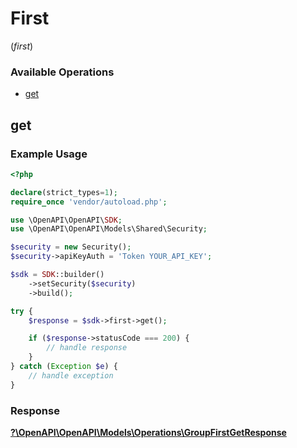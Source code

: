 # First
(*first*)

### Available Operations

* [get](#get)

## get

### Example Usage

```php
<?php

declare(strict_types=1);
require_once 'vendor/autoload.php';

use \OpenAPI\OpenAPI\SDK;
use \OpenAPI\OpenAPI\Models\Shared\Security;

$security = new Security();
$security->apiKeyAuth = 'Token YOUR_API_KEY';

$sdk = SDK::builder()
    ->setSecurity($security)
    ->build();

try {
    $response = $sdk->first->get();

    if ($response->statusCode === 200) {
        // handle response
    }
} catch (Exception $e) {
    // handle exception
}
```


### Response

**[?\OpenAPI\OpenAPI\Models\Operations\GroupFirstGetResponse](../../models/operations/GroupFirstGetResponse.md)**

